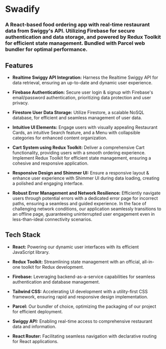 
# Swadify

### A React-based food ordering app with real-time restaurant data from Swiggy's API. Utilizing Firebase for secure authentication and data storage, and powered by Redux Toolkit for efficient state management. Bundled with Parcel web bundler for optimal performance.

## Features

- **Realtime Swiggy API Integration:**
  Harness the Realtime Swiggy API for data retrieval, ensuring an up-to-date and dynamic user experience.
  
- **Firebase Authentication:**
  Secure user login & signup with Firebase's email/password authentication, prioritizing data protection and user privacy.
  
- **Firestore User Data Storage:**
  Utilize Firestore, a scalable NoSQL database, for efficient and seamless management of user data.
  
- **Intuitive UI Elements:**
  Engage users with visually appealing Restaurant Cards, an intuitive Search feature, and a Menu with collapsible categories for enhanced content organization.
  
- **Cart System using Redux Toolkit:**
  Deliver a comprehensive Cart functionality, providing users with a smooth ordering experience. Implement Redux Toolkit for efficient state management, ensuring a cohesive and responsive application.
  
- **Responsive Design and Shimmer UI:**
  Ensure a responsive layout & enhance user experience with Shimmer UI during data loading, creating a polished and engaging interface.
  
- **Robust Error Management and Network Resilience:**
  Efficiently navigate users through potential errors with a dedicated error page for incorrect paths, ensuring a seamless and guided experience. In the face of challenging network conditions, our application seamlessly transitions to an offline page, guaranteeing uninterrupted user engagement even in less-than-ideal connectivity scenarios.

## Tech Stack

- **React:** Powering our dynamic user interfaces with its efficient JavaScript library.

- **Redux Toolkit:** Streamlining state management with an official, all-in-one toolkit for Redux development.

- **Firebase:** Leveraging backend-as-a-service capabilities for seamless authentication and database management.

- **Tailwind CSS:** Accelerating UI development with a utility-first CSS framework, ensuring rapid and responsive design implementation.

- **Parcel:** Our bundler of choice, optimizing the packaging of our project for efficient deployment.

- **Swiggy API:** Enabling real-time access to comprehensive restaurant data and information.

- **React Router:** Facilitating seamless navigation with declarative routing for React applications.



